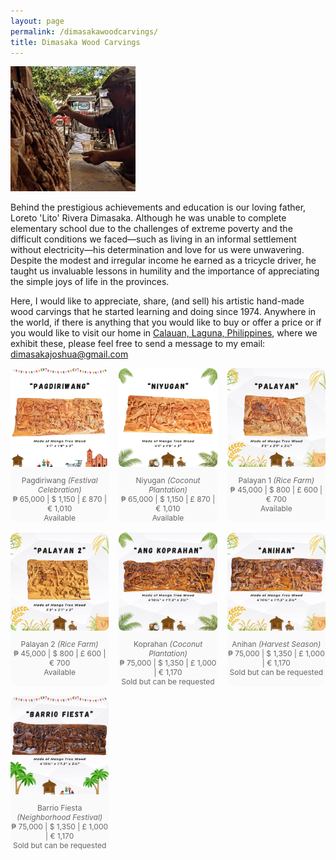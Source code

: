 ```yaml
---
layout: page
permalink: /dimasakawoodcarvings/
title: Dimasaka Wood Carvings
---
```


<div class="home">

<dl id="" class="wp-caption alignright" style="max-width: 200px">
    <dt><a href="/images/papa.jpg"><img class="" src="/images/papa.jpg"/></a></dt>
</dl>

<p>Behind the prestigious achievements and education is our loving father, Loreto 'Lito' Rivera Dimasaka. Although he was unable to complete elementary school due to the challenges of extreme poverty and the difficult conditions we faced—such as living in an informal settlement without electricity—his determination and love for us were unwavering. Despite the modest and irregular income he earned as a tricycle driver, he taught us invaluable lessons in humility and the importance of appreciating the simple joys of life in the provinces.</p>

<p>Here, I would like to appreciate, share, (and sell) his artistic hand-made wood carvings that he started learning and doing since 1974. Anywhere in the world, if there is anything that you would like to buy or offer a price or if you would like to visit our home in <a href="https://maps.app.goo.gl/xt6fXFTUGfNULWML6">Calauan, Laguna, Philippines</a>, where we exhibit these, please feel free to send a message to my email: <a href="mailto:dimasakajoshua@gmail.com">dimasakajoshua@gmail.com</a></p>

<style>
  .gallery-grid {
    display: grid;
    grid-template-columns: repeat(3, 1fr); /* 3 columns on desktop */
    gap: 16px;
    margin-bottom: 2rem;
  }

  .carousel-item {
    background: #fafafa;
    border-radius: 12px;
    overflow: hidden;
    position: relative;
  }

  /* Make the image container scrollable horizontally */
  .carousel-strip {
    display: flex;
    gap: 8px;
    overflow-x: auto;
    padding-bottom: 10px;
  }

  /* Ensure images fill the grid item, keeping them square */
  .carousel-strip img {
    width: 100%;  /* Make image width 100% of its container */
    height: 100%; /* Make image height 100% of its container */
    object-fit: cover; /* Cover the space while maintaining aspect ratio */
    border-radius: 8px;
    flex-shrink: 0;
  }

  /* Hide the scrollbar in a cleaner way */
  .carousel-strip::-webkit-scrollbar {
    height: 6px;
  }

  .carousel-strip::-webkit-scrollbar-thumb {
    background-color: #ccc;
    border-radius: 3px;
  }

  /* Caption styles */
  figcaption {
    font-size: 0.75rem;
    text-align: center;
    color: #666;
    margin-top: 4px;
  }

  /* Responsive grid (for smaller screens) */
  @media (max-width: 768px) {
    .gallery-grid {
      grid-template-columns: repeat(2, 1fr); /* 2 columns for medium screens */
    }
    .carousel-strip img {
      height: 100%; /* Image will fill container */
      width: 100%;
    }
  }

  @media (max-width: 480px) {
    .gallery-grid {
      grid-template-columns: 1fr; /* 1 column for small screens */
    }
    .carousel-strip img {
      height: 100%; /* Image will fill container */
      width: 100%;
    }
  }
</style>

<!-- <h2>Instagram-like Collage</h2> -->

<div class="gallery-grid">


  <div class="carousel-item">
    <div class="carousel-strip">
      <img src="/images/dimasakawoodcarvings/01_pagdiriwang/10.jpg" alt="1a">
      <img src="/images/dimasakawoodcarvings/01_pagdiriwang/11.jpg" alt="1b">
      <img src="/images/dimasakawoodcarvings/01_pagdiriwang/12.jpg" alt="1c">
      <img src="/images/dimasakawoodcarvings/01_pagdiriwang/13.jpg" alt="1d">
      <img src="/images/dimasakawoodcarvings/01_pagdiriwang/14.jpg" alt="1e">
      <img src="/images/dimasakawoodcarvings/01_pagdiriwang/15.jpg" alt="1f">
      <img src="/images/dimasakawoodcarvings/01_pagdiriwang/16.gif" alt="1g">
    </div>
    <figcaption>Pagdiriwang <i>(Festival Celebration)</i><br>₱ 65,000 | $ 1,150 | £ 870 | € 1,010<br>Available</figcaption>
  </div>

  <div class="carousel-item">
    <div class="carousel-strip">
      <img src="/images/dimasakawoodcarvings/02_niyugan/17.jpg" alt="1a">
      <img src="/images/dimasakawoodcarvings/02_niyugan/18.jpg" alt="1b">
      <img src="/images/dimasakawoodcarvings/02_niyugan/19.jpg" alt="1c">
      <img src="/images/dimasakawoodcarvings/02_niyugan/20.jpg" alt="1d">
      <img src="/images/dimasakawoodcarvings/02_niyugan/21.jpg" alt="1e">
      <img src="/images/dimasakawoodcarvings/02_niyugan/22.jpg" alt="1f">
      <img src="/images/dimasakawoodcarvings/02_niyugan/23.gif" alt="1g">
    </div>
    <figcaption>Niyugan <i>(Coconut Plantation)</i><br>₱ 65,000 | $ 1,150 | £ 870 | € 1,010<br>Available</figcaption>
  </div>

  <div class="carousel-item">
    <div class="carousel-strip">
      <img src="/images/dimasakawoodcarvings/palayan1/1.jpg" alt="1a">
      <img src="/images/dimasakawoodcarvings/palayan1/2.jpg" alt="1b">
      <img src="/images/dimasakawoodcarvings/palayan1/3.jpg" alt="1c">
      <img src="/images/dimasakawoodcarvings/palayan1/4.jpg" alt="1d">
      <img src="/images/dimasakawoodcarvings/palayan1/5.jpg" alt="1e">
      <img src="/images/dimasakawoodcarvings/palayan1/6.jpg" alt="1f">
    </div>
    <figcaption>Palayan 1 <i>(Rice Farm)</i><br>₱ 45,000 | $ 800 | £ 600 | € 700<br>Available</figcaption>
  </div>

  <div class="carousel-item">
    <div class="carousel-strip">
      <img src="/images/dimasakawoodcarvings/palayan2/1.jpg" alt="1a">
      <img src="/images/dimasakawoodcarvings/palayan2/2.jpg" alt="1b">
      <img src="/images/dimasakawoodcarvings/palayan2/3.jpg" alt="1c">
      <img src="/images/dimasakawoodcarvings/palayan2/4.jpg" alt="1d">
      <img src="/images/dimasakawoodcarvings/palayan2/5.jpg" alt="1e">
      <img src="/images/dimasakawoodcarvings/palayan2/6.jpg" alt="1f">
    </div>
    <figcaption>Palayan 2 <i>(Rice Farm)</i><br>₱ 45,000 | $ 800 | £ 600 | € 700<br>Available</figcaption>
  </div>

  <!-- <div class="carousel-item">
    <div class="carousel-strip">
      <img src="/images/dimasakawoodcarvings/palayan2/1.jpg" alt="1a">
      <img src="/images/dimasakawoodcarvings/palayan2/2.jpg" alt="1b">
      <img src="/images/dimasakawoodcarvings/palayan2/3.jpg" alt="1c">
      <img src="/images/dimasakawoodcarvings/palayan2/4.jpg" alt="1d">
      <img src="/images/dimasakawoodcarvings/palayan2/5.jpg" alt="1e">
      <img src="/images/dimasakawoodcarvings/palayan2/6.jpg" alt="1f">
    </div>
    <figcaption>Lorep Ipsum <i>(Rice Farm)</i><br>₱ 45,000 | $ 800 | £ 600 | € 700<br>Available</figcaption>
  </div>

  <div class="carousel-item">
    <div class="carousel-strip">
      <img src="/images/dimasakawoodcarvings/palayan2/1.jpg" alt="1a">
      <img src="/images/dimasakawoodcarvings/palayan2/2.jpg" alt="1b">
      <img src="/images/dimasakawoodcarvings/palayan2/3.jpg" alt="1c">
      <img src="/images/dimasakawoodcarvings/palayan2/4.jpg" alt="1d">
      <img src="/images/dimasakawoodcarvings/palayan2/5.jpg" alt="1e">
      <img src="/images/dimasakawoodcarvings/palayan2/6.jpg" alt="1f">
    </div>
    <figcaption>Lorep Ipsum <i>(Rice Farm)</i><br>₱ 45,000 | $ 800 | £ 600 | € 700<br>Available</figcaption>
  </div> -->

  <div class="carousel-item">
    <div class="carousel-strip">
      <img src="/images/dimasakawoodcarvings/koprahan/1.jpg" alt="1a">
      <img src="/images/dimasakawoodcarvings/koprahan/2.jpg" alt="1b">
      <img src="/images/dimasakawoodcarvings/koprahan/3.jpg" alt="1c">
    </div>
    <figcaption>Koprahan <i>(Coconut Plantation)</i><br>₱ 75,000 | $ 1,350 | £ 1,000 | € 1,170<br>Sold but can be requested</figcaption>
  </div>

  <div class="carousel-item">
    <div class="carousel-strip">
      <img src="/images/dimasakawoodcarvings/anihan/1.jpg" alt="1a">
      <img src="/images/dimasakawoodcarvings/anihan/2.jpg" alt="1b">
      <img src="/images/dimasakawoodcarvings/anihan/3.jpg" alt="1c">
    </div>
    <figcaption>Anihan <i>(Harvest Season)</i><br>₱ 75,000 | $ 1,350 | £ 1,000 | € 1,170<br>Sold but can be requested</figcaption>
  </div>

  <div class="carousel-item">
    <div class="carousel-strip">
      <img src="/images/dimasakawoodcarvings/barriofiesta/1.jpg" alt="1a">
      <img src="/images/dimasakawoodcarvings/barriofiesta/2.jpg" alt="1b">
      <img src="/images/dimasakawoodcarvings/barriofiesta/3.jpg" alt="1c">
    </div>
    <figcaption>Barrio Fiesta <i>(Neighborhood Festival)</i><br>₱ 75,000 | $ 1,350 | £ 1,000 | € 1,170<br>Sold but can be requested</figcaption>
  </div>

</div>
